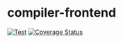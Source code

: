 # compiler-frontend

[![Test](https://github.com/dannypsnl/compiler-frontend/actions/workflows/test.yml/badge.svg)](https://github.com/dannypsnl/compiler-frontend/actions/workflows/test.yml)
[![Coverage Status](https://coveralls.io/repos/github/dannypsnl/compiler-frontend/badge.svg?branch=develop)](https://coveralls.io/github/dannypsnl/compiler-frontend?branch=develop)
